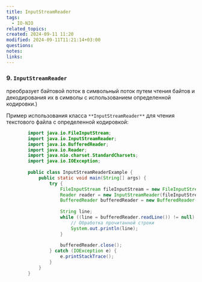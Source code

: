 ```yaml
---
title: InputStreamReader
tags:
  - IO-NIO
related_topics: 
created: 2024-09-11 11:20
modified: 2024-09-11T11:21:14+03:00
questions: 
notes: 
links: 
---
```

### 9.  `InputStreamReader` 
преобразует байтовой поток в символьный поток путем чтения байтов и декодирования их в символы с использованием определенной кодировки.)

Пример использования класса `**InputStreamReader**` для чтения текстового файла с определенной кодировкой:

```java
		import java.io.FileInputStream;
        import java.io.InputStreamReader;
        import java.io.BufferedReader;
        import java.io.Reader;
        import java.nio.charset.StandardCharsets;
        import java.io.IOException;
        
        public class InputStreamReaderExample {
            public static void main(String[] args) {
                try {
                    FileInputStream fileInputStream = new FileInputStream("file.txt");
                    Reader reader = new InputStreamReader(fileInputStream, StandardCharsets.UTF_8);
                    BufferedReader bufferedReader = new BufferedReader(reader);
        
                    String line;
                    while ((line = bufferedReader.readLine()) != null) {
                        // Обработка прочитанной строки
                        System.out.println(line);
                    }
        
                    bufferedReader.close();
                } catch (IOException e) {
                    e.printStackTrace();
                }
            }
        }
```
